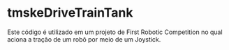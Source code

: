 # tmskeDriveTrainTank
 Este código é utilizado em um projeto de First Robotic Competition no qual aciona a tração de um robô por meio de um Joystick.


